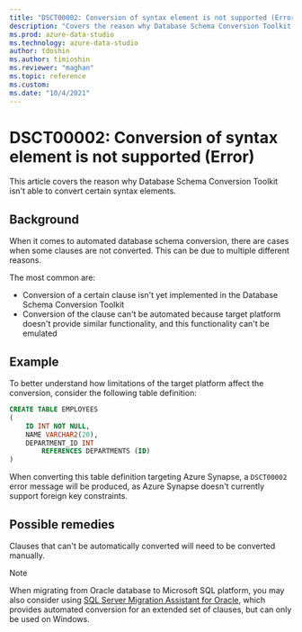 ```yaml
---
title: "DSCT00002: Conversion of syntax element is not supported (Error)"
description: "Covers the reason why Database Schema Conversion Toolkit isn't able to convert certain syntax elements."
ms.prod: azure-data-studio
ms.technology: azure-data-studio
author: tdoshin
ms.author: timioshin
ms.reviewer: "maghan"
ms.topic: reference
ms.custom:
ms.date: "10/4/2021"
---
```


# DSCT00002: Conversion of syntax element is not supported (Error)

This article covers the reason why Database Schema Conversion Toolkit isn't able to convert certain syntax elements.

## Background

When it comes to automated database schema conversion, there are cases when some clauses are not converted. This can be due to multiple different reasons.

The most common are:

- Conversion of a certain clause isn't yet implemented in the Database Schema Conversion Toolkit
- Conversion of the clause can't be automated because target platform doesn't provide similar functionality, and this functionality can't be emulated

## Example

To better understand how limitations of the target platform affect the conversion, consider the following table definition:

```sql
CREATE TABLE EMPLOYEES
(
    ID INT NOT NULL,
    NAME VARCHAR2(20),
    DEPARTMENT_ID INT
        REFERENCES DEPARTMENTS (ID)
)
```

When converting this table definition targeting Azure Synapse, a `DSCT00002` error message will be produced, as Azure Synapse doesn't currently support foreign key constraints.

## Possible remedies

Clauses that can't be automatically converted will need to be converted manually.

> [!NOTE]
> When migrating from Oracle database to Microsoft SQL platform, you may also consider using [SQL Server Migration Assistant for Oracle](../../../../ssma/oracle/sql-server-migration-assistant-for-oracle-oracletosql.md), which provides automated conversion for an extended set of clauses, but can only be used on Windows.
